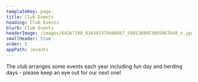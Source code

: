 ```yaml
---
templateKey: page
title: Club Events
heading: Club Events
blurb: Club Events
headerImage: /images/64267190_634343370406667_5991369053095067648_n.jpg
smallHeader: true
order: 5
appPath: /events
---
```

The club arranges some events each year including fun day and herding days - please keep an eye out for our next one!
